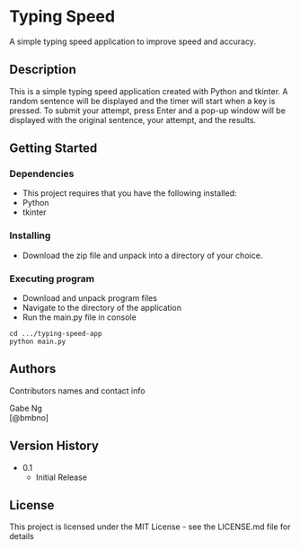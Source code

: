 # Typing Speed

A simple typing speed application to improve speed and accuracy.

## Description

This is a simple typing speed application created with Python and tkinter. A random sentence will be displayed
and the timer will start when a key is pressed. To submit your attempt, press Enter and a pop-up window will
be displayed with the original sentence, your attempt, and the results.

## Getting Started

### Dependencies

* This project requires that you have the following installed:
* Python
* tkinter

### Installing

* Download the zip file and unpack into a directory of your choice.

### Executing program

* Download and unpack program files
* Navigate to the directory of the application
* Run the main.py file in console
```
cd .../typing-speed-app
python main.py
```

## Authors

Contributors names and contact info

Gabe Ng  
[@bmbno]

## Version History

* 0.1
    * Initial Release

## License

This project is licensed under the MIT License - see the LICENSE.md file for details
